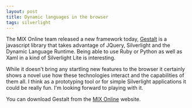 ```yaml
---
layout: post
title: Dynamic languages in the browser
tags: silverlight
---
```


The MIX Online team released a new framework today, [Gestalt](http://visitmix.com/labs/gestalt/)
is a javascript library that takes advantage of JQuery, Silverlight and
the Dynamic Language Runtime. Being able to use Ruby or Python as well
as Xaml in a kind of Silverlight Lite is interesting.

While it doesn&#39;t bring any startling new features to the browser it
certainly shows a novel use how these technologies interact and the
capabilities of them all. I think as a prototyping tool or for simple
Silverlight applications it could be really fun. I&#39;m looking forward to
playing with it.

You can download Gestalt from the [MIX Online](http://visitmix.com/labs/gestalt/) website.

